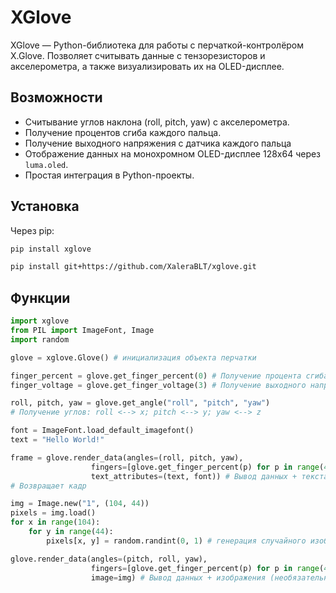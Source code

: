 # XGlove

XGlove — Python-библиотека для работы с перчаткой-контролёром X.Glove. 
Позволяет считывать данные с тензорезисторов и акселерометра, а также визуализировать их на OLED-дисплее.

## Возможности

- Считывание углов наклона (roll, pitch, yaw) с акселерометра.
- Получение процентов сгиба каждого пальца.
- Получение выходного напряжения с датчика каждого пальца
- Отображение данных на монохромном OLED-дисплее 128x64 через `luma.oled`. 
- Простая интеграция в Python-проекты.

## Установка

Через pip:

```bash
pip install xglove
```
```bash
pip install git+https://github.com/XaleraBLT/xglove.git
```

## Функции
```python
import xglove
from PIL import ImageFont, Image
import random

glove = xglove.Glove() # инициализация объекта перчатки

finger_percent = glove.get_finger_percent(0) # Получение процента сгиба пальца 0
finger_voltage = glove.get_finger_voltage(3) # Получение выходного напряжения из пальца 3

roll, pitch, yaw = glove.get_angle("roll", "pitch", "yaw") 
# Получение углов: roll <--> x; pitch <--> y; yaw <--> z

font = ImageFont.load_default_imagefont()
text = "Hello World!"

frame = glove.render_data(angles=(roll, pitch, yaw), 
                  fingers=[glove.get_finger_percent(p) for p in range(4)],
                  text_attributes=(text, font)) # Вывод данных + текста (необязательно)
# Возвращает кадр

img = Image.new("1", (104, 44))
pixels = img.load()
for x in range(104):
    for y in range(44):
        pixels[x, y] = random.randint(0, 1) # генерация случайного изображения 104x44

glove.render_data(angles=(pitch, roll, yaw), 
                  fingers=[glove.get_finger_percent(p) for p in range(4)],
                  image=img) # Вывод данных + изображения (необязательно)
```